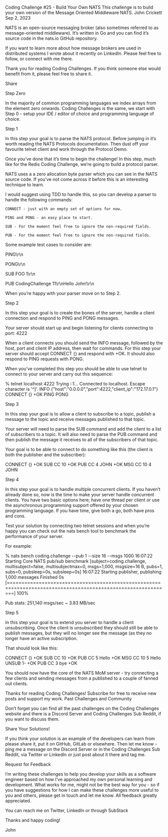 Coding Challenge #25 - Build Your Own NATS
This challenge is to build your own version of the Message Oriented Middleware NATS.
John Crickett
Sep 2, 2023

NATS is an open-source messaging broker (also sometimes referred to as message-oriented middleware). It’s written in Go and you can find it’s source code in the nats.io GitHub repository.

If you want to learn more about how message brokers are used in distributed systems I wrote about it recently on LinkedIn. Please feel free to follow, or connect with me there.

Thank you for reading Coding Challenges. If you think someone else would benefit from it, please feel free to share it.

Share

Step Zero

In the majority of common programming languages we index arrays from the element zero onwards. Coding Challenges is the same, we start with Step 0 - setup your IDE / editor of choice and programming language of choice.

Step 1

In this step your goal is to parse the NATS protocol. Before jumping in it’s worth reading the NATS Protocols documentation. Then dust off your favourite telnet client and work through the Protocol Demo.

Once you’ve done that it’s time to begin the challenge! In this step, much like for the Redis Coding Challenge, we’re going to build a protocol parser.

NATS uses a a zero allocation byte parser which you can see in the NATS source code. If you’ve not come across it before this is an interesting technique to learn.

I would suggest using TDD to handle this, so you can develop a parser to handle the following commands:

    CONNECT - just with an empty set of options for now.

    PING and PONG - an easy place to start.

    SUB - For the moment feel free to ignore the non-required fields.

    PUB - For the moment feel free to ignore the non-required fields.

Some example test cases to consider are:

PING\r\n

PONG\r\n

SUB FOO 1\r\n

PUB CodingChallenge 11\r\nHello John!\r\n

When you’re happy with your parser move on to Step 2.

Step 2

In this step your goal is to create the bones of the server, handle a client connection and respond to PING and PONG messages.

Your server should start up and begin listening for clients connecting to port: 4222

When a client connects you should send the INFO message, followed by the host, port and client IP address, then wait for commands. For this step your server should accept CONNECT {} and respond with +OK. It should also respond to PING requests with PONG.

When you’ve completed this step you should be able to use telnet to connect to your server and carry out this sequence:

% telnet localhost 4222
Trying ::1...
Connected to localhost.
Escape character is '^]'.
INFO {"host":"0.0.0.0","port":4222,"client_ip":"172.17.0.1"}
CONNECT {}
+OK
PING
PONG

Step 3

In this step your goal is to allow a client to subscribe to a topic, publish a message to the topic and receive messages published to that topic.

Your server will need to parse the SUB command and add the client to a list of subscribers to a topic. It will also need to parse the PUB command and then publish the message it receives to all of the subscribers of that topic.

Your goal is to be able to connect to do something like this (the client is both the publisher and the subscriber):

CONNECT {}
+OK
SUB CC 10
+OK
PUB CC 4
JOHN
+OK
MSG CC 10 4
JOHN

Step 4

In this step your goal is to handle multiple concurrent clients. If you haven’t already done so, now is the time to make your server handle concurrent clients. You have two basic options here; have one thread per client or use the asynchronous programming support offered by your chosen programming language. If you have time, give both a go, both have pros and cons.

Test your solution by connecting two telnet sessions and when you’re happy you can check out the nats bench tool to benchmark the performance of your server.

For example:

% nats bench coding.challenge --pub 1 --size 16 --msgs 1000
16:07:22 Starting Core NATS pub/sub benchmark [subject=coding.challenge, multisubject=false, multisubjectmax=0, msgs=1,000, msgsize=16 B, pubs=1, subs=0, pubsleep=0s, subsleep=0s]
16:07:22 Starting publisher, publishing 1,000 messages
Finished      0s [==============================================================================================================] 100%

Pub stats: 251,140 msgs/sec ~ 3.83 MB/sec

Step 5

In this step your goal is to extend you server to handle a client unsubscribing. Once the client is unsubscribed they should still be able to publish messages, but they will no longer see the message (as they no longer have an active subscription.

That should look like this:

CONNECT {}
+OK
SUB CC 10
+OK
PUB CC 5
Hello
+OK
MSG CC 10 5
Hello
UNSUB 1-
+OK
PUB CC 3
bye
+OK

You should now have the core of the NATS MoM server - try connecting a few clients and sending messages from a published to a couple of fanned out clients.

Thanks for reading Coding Challenges! Subscribe for free to receive new posts and support my work.
Past Challenges and Community

Don’t forget you can find all the past challenges on the Coding Challenges website and there is a Discord Server and Coding Challenges Sub Reddit, if you want to discuss them.

Share Your Solutions!

If you think your solution is an example of the developers can learn from please share it, put it on GitHub, GitLab or elsewhere. Then let me know - ping me a message on the Discord Server or in the Coding Challenges Sub Reddit, via Twitter or LinkedIn or just post about it there and tag me.

Request for Feedback

I’m writing these challenges to help you develop your skills as a software engineer based on how I’ve approached my own personal learning and development. What works for me, might not be the best way for you - so if you have suggestions for how I can make these challenges more useful to you and others, please get in touch and let me know. All feedback greatly appreciated.

You can reach me on Twitter, LinkedIn or through SubStack

Thanks and happy coding!

John